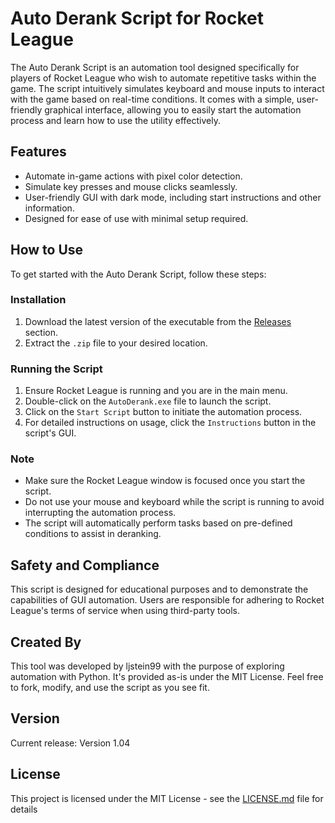 # Auto Derank Script for Rocket League

The Auto Derank Script is an automation tool designed specifically for players of Rocket League who wish to automate repetitive tasks within the game. The script intuitively simulates keyboard and mouse inputs to interact with the game based on real-time conditions. It comes with a simple, user-friendly graphical interface, allowing you to easily start the automation process and learn how to use the utility effectively.

## Features

- Automate in-game actions with pixel color detection.
- Simulate key presses and mouse clicks seamlessly.
- User-friendly GUI with dark mode, including start instructions and other information.
- Designed for ease of use with minimal setup required.

## How to Use

To get started with the Auto Derank Script, follow these steps:

### Installation

1. Download the latest version of the executable from the [Releases](https://github.com/ljstein99/Rocket-League/releases) section.
2. Extract the `.zip` file to your desired location.

### Running the Script

1. Ensure Rocket League is running and you are in the main menu.
2. Double-click on the `AutoDerank.exe` file to launch the script.
3. Click on the `Start Script` button to initiate the automation process.
4. For detailed instructions on usage, click the `Instructions` button in the script's GUI.

### Note

- Make sure the Rocket League window is focused once you start the script.
- Do not use your mouse and keyboard while the script is running to avoid interrupting the automation process.
- The script will automatically perform tasks based on pre-defined conditions to assist in deranking.

## Safety and Compliance

This script is designed for educational purposes and to demonstrate the capabilities of GUI automation. Users are responsible for adhering to Rocket League's terms of service when using third-party tools.

## Created By

This tool was developed by ljstein99 with the purpose of exploring automation with Python. It's provided as-is under the MIT License. Feel free to fork, modify, and use the script as you see fit.

## Version

Current release: Version 1.04

## License

This project is licensed under the MIT License - see the [LICENSE.md](LICENSE.md) file for details
